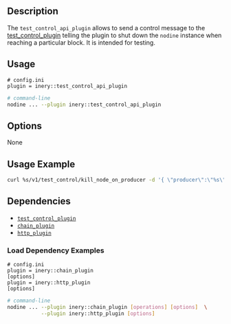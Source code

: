 
## Description

The `test_control_api_plugin` allows to send a control message to the [test_control_plugin](../test_control_plugin/index.md) telling the plugin to shut down the `nodine` instance when reaching a particular block. It is intended for testing.

## Usage

```console
# config.ini
plugin = inery::test_control_api_plugin
```
```sh
# command-line
nodine ... --plugin inery::test_control_api_plugin
```

## Options

None

## Usage Example

```sh
curl %s/v1/test_control/kill_node_on_producer -d '{ \"producer\":\"%s\", \"where_in_sequence\":%d, \"based_on_lib\":\"%s\" }' -X POST -H \"Content-Type: application/json\"" %
```

## Dependencies

* [`test_control_plugin`](../test_control_plugin/index.md)
* [`chain_plugin`](../chain_plugin/index.md)
* [`http_plugin`](../http_plugin/index.md)

### Load Dependency Examples

```console
# config.ini
plugin = inery::chain_plugin
[options]
plugin = inery::http_plugin
[options]
```
```sh
# command-line
nodine ... --plugin inery::chain_plugin [operations] [options]  \
           --plugin inery::http_plugin [options]
```

